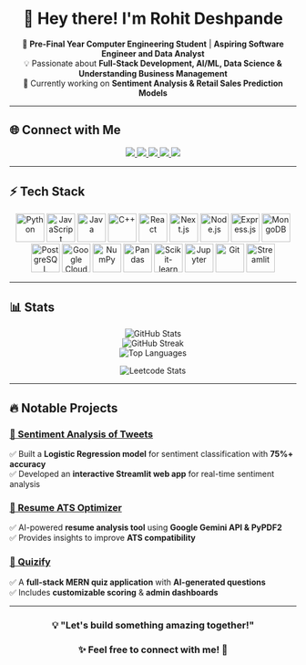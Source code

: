 <h1 align="center">👋 Hey there! I'm Rohit Deshpande</h1>

<p align="center">
🚀 <b>Pre-Final Year Computer Engineering Student</b> | <b>Aspiring Software Engineer and Data Analyst</b> <br>
💡 Passionate about <b>Full-Stack Development, AI/ML, Data Science & Understanding Business Management</b> <br>
🎯 Currently working on <b>Sentiment Analysis & Retail Sales Prediction Models</b>  
</p>

---

## 🌐 Connect with Me  
<p align="center">
  <a href="mailto:rohitsdeshpande4@gmail.com">
    <img src="https://img.shields.io/badge/Gmail-D14836?style=for-the-badge&logo=gmail&logoColor=white">
  </a>
  <a href="https://www.linkedin.com/in/irohitdeshpande">
    <img src="https://img.shields.io/badge/LinkedIn-0077B5?style=for-the-badge&logo=linkedin&logoColor=white">
  </a>
  <a href="https://github.com/irohitdeshpande">
    <img src="https://img.shields.io/badge/GitHub-181717?style=for-the-badge&logo=github&logoColor=white">
  </a>
  <a href="https://leetcode.com/irohitdeshpande">
    <img src="https://img.shields.io/badge/LeetCode-FFA116?style=for-the-badge&logo=leetcode&logoColor=white">
  </a>
  <a href="https://www.instagram.com/irohitdeshpande">
    <img src="https://img.shields.io/badge/Instagram-E4405F?style=for-the-badge&logo=instagram&logoColor=white">
  </a>
</p>

---

## ⚡ Tech Stack  

<p align="center">
  <img src="https://cdn.jsdelivr.net/gh/devicons/devicon/icons/python/python-original.svg" title="Python" width="50" height="50"/>
  <img src="https://cdn.jsdelivr.net/gh/devicons/devicon/icons/javascript/javascript-original.svg" title="JavaScript" width="50" height="50"/>
  <img src="https://cdn.jsdelivr.net/gh/devicons/devicon/icons/java/java-original.svg" title="Java" width="50" height="50"/>
  <img src="https://cdn.jsdelivr.net/gh/devicons/devicon/icons/cplusplus/cplusplus-original.svg" title="C++" width="50" height="50"/>

  <img src="https://cdn.jsdelivr.net/gh/devicons/devicon/icons/react/react-original.svg" title="React" width="50" height="50"/>
  <img src="https://cdn.jsdelivr.net/gh/devicons/devicon/icons/nextjs/nextjs-original.svg" title="Next.js" width="50" height="50"/>
  <img src="https://cdn.jsdelivr.net/gh/devicons/devicon/icons/nodejs/nodejs-original.svg" title="Node.js" width="50" height="50"/>
  <img src="https://cdn.jsdelivr.net/gh/devicons/devicon/icons/express/express-original.svg" title="Express.js" width="50" height="50"/>

  <img src="https://cdn.jsdelivr.net/gh/devicons/devicon/icons/mongodb/mongodb-original.svg" title="MongoDB" width="50" height="50"/>
  <img src="https://cdn.jsdelivr.net/gh/devicons/devicon/icons/postgresql/postgresql-original.svg" title="PostgreSQL" width="50" height="50"/>
  <img src="https://cdn.jsdelivr.net/gh/devicons/devicon/icons/googlecloud/googlecloud-original.svg" title="Google Cloud" width="50" height="50"/>

  <img src="https://cdn.jsdelivr.net/gh/devicons/devicon/icons/numpy/numpy-original.svg" title="NumPy" width="50" height="50"/>
  <img src="https://cdn.jsdelivr.net/gh/devicons/devicon/icons/pandas/pandas-original.svg" title="Pandas" width="50" height="50"/>
  <img src="https://cdn.jsdelivr.net/gh/devicons/devicon/icons/scikitlearn/scikitlearn-original.svg" title="Scikit-learn" width="50" height="50"/>
  <img src="https://cdn.jsdelivr.net/gh/devicons/devicon/icons/jupyter/jupyter-original.svg" title="Jupyter" width="50" height="50"/>
  <img src="https://cdn.jsdelivr.net/gh/devicons/devicon/icons/git/git-original.svg" title="Git" width="50" height="50"/>
  <img src="https://streamlit.io/images/brand/streamlit-mark-color.svg" title="Streamlit" width="50" height="50"/>
</p>

---

## 📊 Stats  

<p align="center">
  <img src="https://github-readme-stats.vercel.app/api?username=irohitdeshpande&show_icons=true&theme=tokyonight" alt="GitHub Stats">
  <br>
  <img src="https://github-readme-streak-stats.herokuapp.com/?user=irohitdeshpande&theme=tokyonight" alt="GitHub Streak">
  <br>
  <img src="https://github-readme-stats.vercel.app/api/top-langs/?username=irohitdeshpande&layout=compact&theme=tokyonight" alt="Top Languages">
</p>

<p align="center">
  <img src="https://leetcard.jacoblin.cool/irohitdeshpande?theme=dark&font=Monospace&ext=heatmap" alt="Leetcode Stats">
</p>

---

## 🔥 Notable Projects  

### [📝 Sentiment Analysis of Tweets](https://github.com/irohitdeshpande/sentiment-analysis-text)  
✅ Built a **Logistic Regression model** for sentiment classification with **75%+ accuracy**  
✅ Developed an **interactive Streamlit web app** for real-time sentiment analysis  

### [📄 Resume ATS Optimizer](https://github.com/irohitdeshpande/Resume-ATS-Optimizer)  
✅ AI-powered **resume analysis tool** using **Google Gemini API & PyPDF2**  
✅ Provides insights to improve **ATS compatibility**  

### [🧠 Quizify](https://github.com/irohitdeshpande/quizappproject)  
✅ A **full-stack MERN quiz application** with **AI-generated questions**  
✅ Includes **customizable scoring** & **admin dashboards**  

---

<h3 align="center">💡 "Let's build something amazing together!"</h3>  
<h3 align="center">✨ Feel free to connect with me! 🚀</h3>
